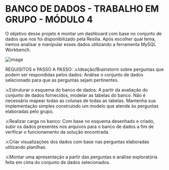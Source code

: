 # BANCO DE DADOS - TRABALHO EM GRUPO - MÓDULO 4

O objetivo desse projeto é montar um dashboard com base no conjunto de dados que nos foi disponibilizado pela Resilia. Após escolher qual tema, iremos analisar e manipular esses dados utilizando a ferramenta MySQL Workbench.


![image](https://user-images.githubusercontent.com/56053290/214435493-51f54bef-c818-4508-a72e-7f87470e95bd.png)


REQUISITOS e PASSO A PASSO:
 ⚔️Ideação/Brainstorm sobre perguntas que podem ser respondidas pelos dados: Análise o conjunto de dados selecionado para que as perguntas sejam pertinentes.

 ⚔️Estruturar o esquema do banco de dados: A partir da avaliação do conjunto de dados fornecidos, modelar as tabelas do banco. Não é necessário mapear todas as colunas de todas  as tabelas. Mantenha sua implementação simples construindo um modelo que atende às perguntas elaboradas pelo grupo.

 ⚔️Realizar carga no banco: Com base no esquema desenhado e criado, subir os dados presentes nos arquivos para o banco de dados a fim de verificar o funcionamento da solução encontrada.

 ⚔️Criar visualizações dos dados com base nas perguntas elaboradas utilizando planilhas.

 ⚔️Montar uma apresentação a partir das perguntas e análise exploratória feita em cima do conjunto de dados selecionados.

